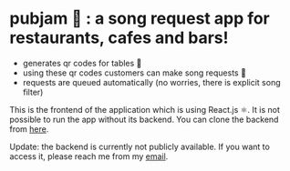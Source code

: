 # pubjam 🎸 : a song request app for restaurants, cafes and bars!

* generates qr codes for tables 🥂 
* using these qr codes customers can make song requests 🎤
* requests are queued automatically (no worries, there is explicit song filter) 

This is the frontend of the application which is using React.js ⚛️. It is not possible to run the app without its backend. You can clone the backend from [here](https://github.com/erenyenigul/pubjam-backend).

Update: the backend is currently not publicly available. If you want to access it, please reach me from my [email](mailto:erenyenigul@gmail.com).
